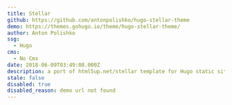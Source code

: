 ```yaml
---
title: Stellar
github: https://github.com/antonpolishko/hugo-stellar-theme
demo: https://themes.gohugo.io/theme/hugo-stellar-theme/
author: Anton Polishko
ssg:
  - Hugo
cms:
  - No Cms
date: 2018-06-09T03:49:08.000Z
description: a port of html5up.net/stellar template for Hugo static site generator
stale: false
disabled: true
disabled_reason: demo url not found
---
```

